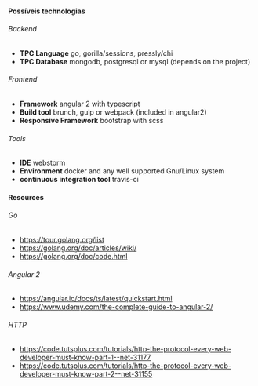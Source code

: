 #### Possíveis technologias ####

###### Backend ######
  * **TPC Language** go, gorilla/sessions, pressly/chi <br>
  * **TPC Database** mongodb, postgresql or mysql (depends on the project)
  
###### Frontend ######
  * **Framework** angular 2 with typescript<br>
  * **Build tool** brunch, gulp or webpack (included in angular2)<br>
  * **Responsive Framework** bootstrap with scss
  
###### Tools ######
  * **IDE** webstorm<br>
  * **Environment** docker and any well supported Gnu/Linux system
  * **continuous integration tool** travis-ci

#### Resources ####

###### Go ######
  * https://tour.golang.org/list
  * https://golang.org/doc/articles/wiki/
  * https://golang.org/doc/code.html
  
###### Angular 2 ######
  * https://angular.io/docs/ts/latest/quickstart.html
  * https://www.udemy.com/the-complete-guide-to-angular-2/

###### HTTP ######
  * https://code.tutsplus.com/tutorials/http-the-protocol-every-web-developer-must-know-part-1--net-31177
  * https://code.tutsplus.com/tutorials/http-the-protocol-every-web-developer-must-know-part-2--net-31155
